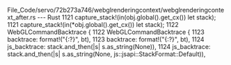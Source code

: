 File_Code/servo/72b273a746/webglrenderingcontext/webglrenderingcontext_after.rs --- Rust
1121         capture_stack!(in(obj.global().get_cx()) let stack);                                                                                            1121         capture_stack!(in(*obj.global().get_cx()) let stack);
1122         WebGLCommandBacktrace {                                                                                                                         1122         WebGLCommandBacktrace {
1123             backtrace: format!("{:?}", bt),                                                                                                             1123             backtrace: format!("{:?}", bt),
1124             js_backtrace: stack.and_then(|s| s.as_string(None)),                                                                                        1124             js_backtrace: stack.and_then(|s| s.as_string(None, js::jsapi::StackFormat::Default)),

